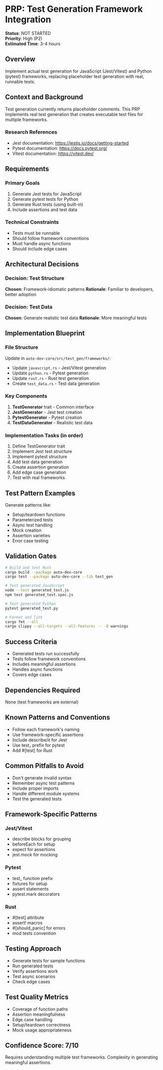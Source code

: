 # PRP: Test Generation Framework Integration

**Status**: NOT STARTED  
**Priority**: High (P2)  
**Estimated Time**: 3-4 hours

## Overview
Implement actual test generation for JavaScript (Jest/Vitest) and Python (pytest) frameworks, replacing placeholder test generation with real, runnable tests.

## Context and Background
Test generation currently returns placeholder comments. This PRP implements real test generation that creates executable test files for multiple frameworks.

### Research References
- Jest documentation: https://jestjs.io/docs/getting-started
- Pytest documentation: https://docs.pytest.org/
- Vitest documentation: https://vitest.dev/

## Requirements

### Primary Goals
1. Generate Jest tests for JavaScript
2. Generate pytest tests for Python
3. Generate Rust tests (using built-in)
4. Include assertions and test data

### Technical Constraints
- Tests must be runnable
- Should follow framework conventions
- Must handle async functions
- Should include edge cases

## Architectural Decisions

### Decision: Test Structure
**Chosen**: Framework-idiomatic patterns
**Rationale**: Familiar to developers, better adoption

### Decision: Test Data
**Chosen**: Generate realistic test data
**Rationale**: More meaningful tests

## Implementation Blueprint

### File Structure
Update in `auto-dev-core/src/test_gen/frameworks/`:
- Update `javascript.rs` - Jest/Vitest generation
- Update `python.rs` - Pytest generation
- Update `rust.rs` - Rust test generation
- Create `test_data.rs` - Test data generation

### Key Components
1. **TestGenerator** trait - Common interface
2. **JestGenerator** - Jest test creation
3. **PytestGenerator** - Pytest creation
4. **TestDataGenerator** - Realistic test data

### Implementation Tasks (in order)
1. Define TestGenerator trait
2. Implement Jest test structure
3. Implement pytest structure
4. Add test data generation
5. Create assertion generation
6. Add edge case generation
7. Test with real frameworks

## Test Pattern Examples

Generate patterns like:
- Setup/teardown functions
- Parameterized tests
- Async test handling
- Mock creation
- Assertion varieties
- Error case testing

## Validation Gates

```bash
# Build and test Rust
cargo build --package auto-dev-core
cargo test --package auto-dev-core --lib test_gen

# Test generated JavaScript
node --test generated_test.js
npm test generated_test.spec.js

# Test generated Python
pytest generated_test.py

# Format and lint
cargo fmt --all
cargo clippy --all-targets --all-features -- -D warnings
```

## Success Criteria
- Generated tests run successfully
- Tests follow framework conventions
- Includes meaningful assertions
- Handles async functions
- Covers edge cases

## Dependencies Required
None (test frameworks are external)

## Known Patterns and Conventions
- Follow each framework's naming
- Use framework-specific assertions
- Include describe/it for Jest
- Use test_ prefix for pytest
- Add #[test] for Rust

## Common Pitfalls to Avoid
- Don't generate invalid syntax
- Remember async test patterns
- Include proper imports
- Handle different module systems
- Test the generated tests

## Framework-Specific Patterns

### Jest/Vitest
- describe blocks for grouping
- beforeEach for setup
- expect for assertions
- jest.mock for mocking

### Pytest
- test_ function prefix
- fixtures for setup
- assert statements
- pytest.mark decorators

### Rust
- #[test] attribute
- assert! macros
- #[should_panic] for errors
- mod tests convention

## Testing Approach
- Generate tests for sample functions
- Run generated tests
- Verify assertions work
- Test async scenarios
- Check edge cases

## Test Quality Metrics
- Coverage of function paths
- Assertion meaningfulness
- Edge case handling
- Setup/teardown correctness
- Mock usage appropriateness

## Confidence Score: 7/10
Requires understanding multiple test frameworks. Complexity in generating meaningful assertions.